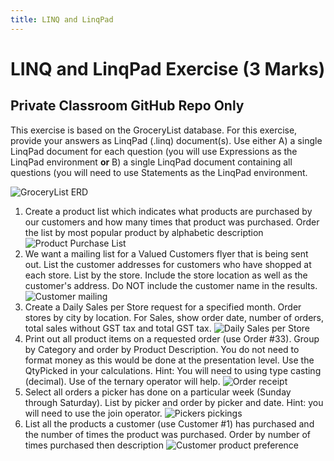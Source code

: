 ```yaml
---
title: LINQ and LinqPad
---
```

# LINQ and LinqPad Exercise (3 Marks)

## Private Classroom GitHub Repo Only

This exercise is based on the GroceryList database. For this exercise, provide your answers as LinqPad (.linq) document(s). Use either A) a single LinqPad document for each question (you will use Expressions as the LinqPad environment **or** B) a single LinqPad document containing all questions (you will need to use Statements as the LinqPad environment.

![GroceryList ERD](./linq/grocerylist_erd.png)

1. Create a product list which indicates what products are purchased by our customers and how many times that product was purchased. Order the list by most popular product by alphabetic description
    ![Product Purchase List](./linq/q1.png)
2. We want a mailing list for a Valued Customers flyer that is being sent out. List the customer addresses for customers who have shopped at each store. List by the store. Include the store location as well as the customer's address. Do NOT include the customer name in the results.
    ![Customer mailing](./linq/q2.png)
3. Create a Daily Sales per Store request for a specified month. Order stores by city by location. For Sales, show order date, number of orders, total sales without GST tax and total GST tax.
    ![Daily Sales per Store](./linq/q3.png)
4. Print out all product items on a requested order (use Order #33). Group by Category and order by Product Description. You do not need to format money as this would be done at the presentation level. Use the QtyPicked in your calculations. Hint: You will need to using type casting (decimal). Use of the ternary operator will help.
    ![Order receipt](./linq/q4.png)
5. Select all orders a picker has done on a particular week (Sunday through Saturday). List by picker and order by picker and date. Hint: you will need to use the join operator.
    ![Pickers pickings](./linq/q5.png)
6. List all the products a customer (use Customer #1) has purchased and the number of times the product was purchased. Order by number of times purchased then description
    ![Customer product preference](./linq/q6.png)
